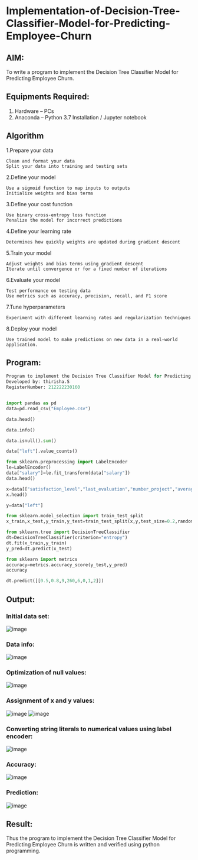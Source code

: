 # Implementation-of-Decision-Tree-Classifier-Model-for-Predicting-Employee-Churn

## AIM:
To write a program to implement the Decision Tree Classifier Model for Predicting Employee Churn.

## Equipments Required:
1. Hardware – PCs
2. Anaconda – Python 3.7 Installation / Jupyter notebook

## Algorithm

1.Prepare your data

    Clean and format your data
    Split your data into training and testing sets

2.Define your model

    Use a sigmoid function to map inputs to outputs
    Initialize weights and bias terms

3.Define your cost function

    Use binary cross-entropy loss function
    Penalize the model for incorrect predictions

4.Define your learning rate

    Determines how quickly weights are updated during gradient descent

5.Train your model

    Adjust weights and bias terms using gradient descent
    Iterate until convergence or for a fixed number of iterations

6.Evaluate your model

    Test performance on testing data
    Use metrics such as accuracy, precision, recall, and F1 score

7.Tune hyperparameters

    Experiment with different learning rates and regularization techniques

8.Deploy your model

    Use trained model to make predictions on new data in a real-world application.

## Program:
```py
Program to implement the Decision Tree Classifier Model for Predicting Employee Churn.
Developed by: thirisha.S
RegisterNumber: 212222230160


import pandas as pd
data=pd.read_csv("Employee.csv")

data.head()

data.info()

data.isnull().sum()

data["left"].value_counts()

from sklearn.preprocessing import LabelEncoder
le=LabelEncoder()
data["salary"]=le.fit_transform(data["salary"])
data.head()

x=data[["satisfaction_level","last_evaluation","number_project","average_montly_hours","time_spend_company","Work_accident","promotion_last_5years","salary"]]
x.head()

y=data["left"]

from sklearn.model_selection import train_test_split
x_train,x_test,y_train,y_test=train_test_split(x,y,test_size=0.2,random_state=100)

from sklearn.tree import DecisionTreeClassifier
dt=DecisionTreeClassifier(criterion="entropy")
dt.fit(x_train,y_train)
y_pred=dt.predict(x_test)

from sklearn import metrics
accuracy=metrics.accuracy_score(y_test,y_pred)
accuracy

dt.predict([[0.5,0.8,9,260,6,0,1,2]])
```
## Output:
### Initial data set:

![image](https://github.com/Yogeshvar005/Implementation-of-Decision-Tree-Classifier-Model-for-Predicting-Employee-Churn/assets/113497367/cfd0dcc8-a05a-4667-bf00-df32c726d6fe)
### Data info:

![image](https://github.com/Yogeshvar005/Implementation-of-Decision-Tree-Classifier-Model-for-Predicting-Employee-Churn/assets/113497367/1f784783-3223-41e3-b45a-f55168d37536)
### Optimization of null values:

![image](https://github.com/Yogeshvar005/Implementation-of-Decision-Tree-Classifier-Model-for-Predicting-Employee-Churn/assets/113497367/8003d2b0-c5ac-4c21-a612-b418d155a84e)
### Assignment of x and y values:

![image](https://github.com/Yogeshvar005/Implementation-of-Decision-Tree-Classifier-Model-for-Predicting-Employee-Churn/assets/113497367/0f8d9936-9839-49fb-9135-1629166a4dcc)
![image](https://github.com/Yogeshvar005/Implementation-of-Decision-Tree-Classifier-Model-for-Predicting-Employee-Churn/assets/113497367/6679ef6f-9dcf-4519-a7ce-80e914ea8d4d)
### Converting string literals to numerical values using label encoder:

![image](https://github.com/Yogeshvar005/Implementation-of-Decision-Tree-Classifier-Model-for-Predicting-Employee-Churn/assets/113497367/4046c60c-d6be-48ad-a10f-310eb1a02e4f)
### Accuracy:
![image](https://github.com/Yogeshvar005/Implementation-of-Decision-Tree-Classifier-Model-for-Predicting-Employee-Churn/assets/113497367/15dea803-21d5-470c-9e49-8b3693d99391)
### Prediction:
![image](https://github.com/Yogeshvar005/Implementation-of-Decision-Tree-Classifier-Model-for-Predicting-Employee-Churn/assets/113497367/d833d4d1-004b-42ae-b790-dcd450b6651e)

## Result:
Thus the program to implement the  Decision Tree Classifier Model for Predicting Employee Churn is written and verified using python programming.
